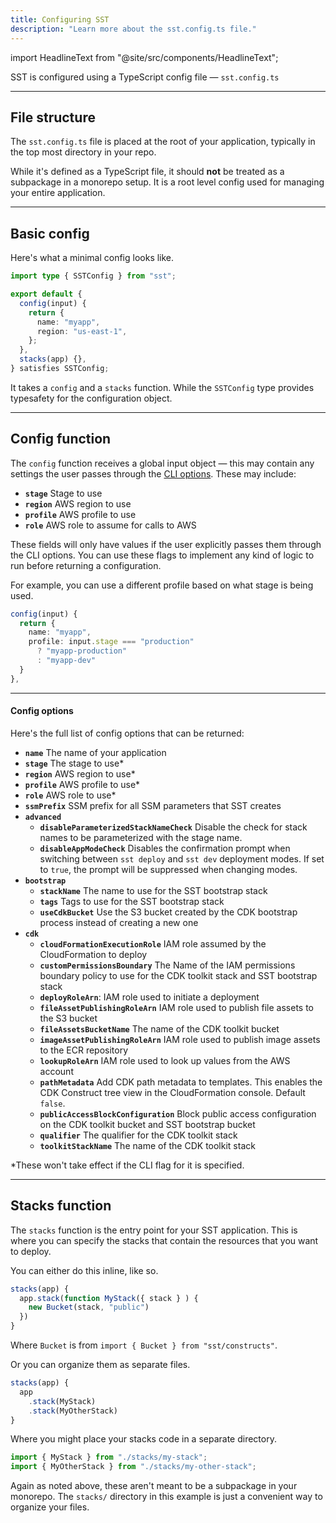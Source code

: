 ```yaml
---
title: Configuring SST
description: "Learn more about the sst.config.ts file."
---
```


import HeadlineText from "@site/src/components/HeadlineText";

<HeadlineText>

SST is configured using a TypeScript config file — `sst.config.ts`

</HeadlineText>

---

## File structure

The `sst.config.ts` file is placed at the root of your application, typically in the top most directory in your repo.

While it's defined as a TypeScript file, it should **not** be treated as a subpackage in a monorepo setup. It is a root level config used for managing your entire application.

---

## Basic config

Here's what a minimal config looks like.

```ts title="sst.config.ts"
import type { SSTConfig } from "sst";

export default {
  config(input) {
    return {
      name: "myapp",
      region: "us-east-1",
    };
  },
  stacks(app) {},
} satisfies SSTConfig;
```

It takes a `config` and a `stacks` function. While the `SSTConfig` type provides typesafety for the configuration object.

---

## Config function

The `config` function receives a global input object — this may contain any settings the user passes through the [CLI options](packages/sst.md#global-options). These may include:

- **`stage`** Stage to use
- **`region`** AWS region to use
- **`profile`** AWS profile to use
- **`role`** AWS role to assume for calls to AWS

These fields will only have values if the user explicitly passes them through the CLI options. You can use these flags to implement any kind of logic to run before returning a configuration.

For example, you can use a different profile based on what stage is being used.

```ts
config(input) {
  return {
    name: "myapp",
    profile: input.stage === "production"
      ? "myapp-production"
      : "myapp-dev"
  }
},
```

---

#### Config options

Here's the full list of config options that can be returned:

- **`name`** The name of your application
- **`stage`** The stage to use\*
- **`region`** AWS region to use\*
- **`profile`** AWS profile to use\*
- **`role`** AWS role to use\*
- **`ssmPrefix`** SSM prefix for all SSM parameters that SST creates
- **`advanced`**
  - **`disableParameterizedStackNameCheck`** Disable the check for stack names to be parameterized with the stage name.
  - **`disableAppModeCheck`** Disables the confirmation prompt when switching between `sst deploy` and `sst dev` deployment modes. If set to `true`, the prompt will be suppressed when changing modes.
- **`bootstrap`**
  - **`stackName`** The name to use for the SST bootstrap stack
  - **`tags`** Tags to use for the SST bootstrap stack
  - **`useCdkBucket`** Use the S3 bucket created by the CDK bootstrap process instead of creating a new one
- **`cdk`**
  - **`cloudFormationExecutionRole`** IAM role assumed by the CloudFormation to deploy
  - **`customPermissionsBoundary`** The Name of the IAM permissions boundary policy to use for the CDK toolkit stack and SST bootstrap stack
  - **`deployRoleArn`**: IAM role used to initiate a deployment
  - **`fileAssetPublishingRoleArn`** IAM role used to publish file assets to the S3 bucket
  - **`fileAssetsBucketName`** The name of the CDK toolkit bucket
  - **`imageAssetPublishingRoleArn`** IAM role used to publish image assets to the ECR repository
  - **`lookupRoleArn`** IAM role used to look up values from the AWS account
  - **`pathMetadata`** Add CDK path metadata to templates. This enables the CDK Construct tree view in the CloudFormation console. Default `false`.
  - **`publicAccessBlockConfiguration`** Block public access configuration on the CDK toolkit bucket and SST bootstrap bucket
  - **`qualifier`** The qualifier for the CDK toolkit stack
  - **`toolkitStackName`** The name of the CDK toolkit stack

\*These won't take effect if the CLI flag for it is specified.

---

## Stacks function

The `stacks` function is the entry point for your SST application. This is where you can specify the stacks that contain the resources that you want to deploy.

You can either do this inline, like so.

```ts
stacks(app) {
  app.stack(function MyStack({ stack } ) {
    new Bucket(stack, "public")
  })
}
```

Where `Bucket` is from `import { Bucket } from "sst/constructs"`.

Or you can organize them as separate files.

```ts title="sst.config.ts"
stacks(app) {
  app
    .stack(MyStack)
    .stack(MyOtherStack)
}
```

Where you might place your stacks code in a separate directory.

```ts
import { MyStack } from "./stacks/my-stack";
import { MyOtherStack } from "./stacks/my-other-stack";
```

Again as noted above, these aren't meant to be a subpackage in your monorepo. The `stacks/` directory in this example is just a convenient way to organize your files.
